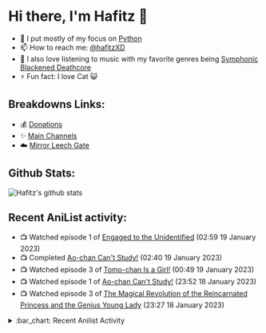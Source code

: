 # Hi there, I'm Hafitz 👋
- 🐍 I put mostly of my focus on [Python](https://python.org)
- 📫 How to reach me: [@hafitzXD](https://t.me/hafitzXD)
- 🎵 I also love listening to music with my favorite genres being [Symphonic Blackened Deathcore](https://youtu.be/qyYmS_iBcy4)
- ⚡ Fun fact: I love Cat 😺

## Breakdowns Links:
- 💰 [Donations](https://t.me/TheBreakdowns/2)
- ✨ [Main Channels](https://t.me/TheBreakdowns)
- ☁️ [Mirror Leech Gate](https://t.me/BreakdownsGate)

## Github Stats:
![Hafitz's github stats](https://github-readme-stats.vercel.app/api?username=breakdowns&show_icons=true&count_private=true&bg_color=00000000&text_color=777)

## Recent AniList activity:
<!-- ANILIST_ACTIVITY:start -->

-   📺 Watched episode 1 of [Engaged to the Unidentified](https://anilist.co/anime/20483) (02:59 19 January 2023)
-   📺 Completed [Ao-chan Can't Study!](https://anilist.co/anime/105989) (02:40 19 January 2023)
-   📺 Watched episode 3 of [Tomo-chan Is a Girl!](https://anilist.co/anime/151806) (00:49 19 January 2023)
-   📺 Watched episode 1 of [Ao-chan Can't Study!](https://anilist.co/anime/105989) (23:52 18 January 2023)
-   📺 Watched episode 3 of [The Magical Revolution of the Reincarnated Princess and the Genius Young Lady](https://anilist.co/anime/153629) (23:27 18 January 2023)

<!-- ANILIST_ACTIVITY:end -->

<details>
<summary>:bar_chart: Recent Anilist Activity</summary>
<!-- anilist_activity ends -->

</details>

